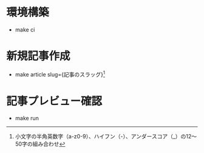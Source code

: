 # 環境構築
- make ci

# 新規記事作成
- make article slug={記事のスラッグ}[^1]
[^1]: 小文字の半角英数字（a-z0-9）、ハイフン（-）、アンダースコア（_）の12〜50字の組み合わせ

# 記事プレビュー確認
- make run